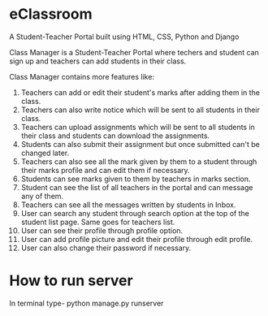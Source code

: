 # eClassroom
A Student-Teacher Portal built using HTML, CSS, Python and Django

Class Manager is a Student-Teacher Portal where techers and student can sign up and teachers can add students in their class.

Class Manager contains more features like:
1. Teachers can add or edit their student's marks after adding them in the class.
2. Teachers can also write notice which will be sent to all students in their class.
3. Teachers can upload assignments which will be sent to all students in their class and students can download the assignments.
4. Students can also submit their assignment but once submitted can't be changed later.
5. Teachers can also see all the mark given by them to a student through their marks profile and can edit them if necessary.
6. Students can see marks given to them by teachers in marks section.
7. Student can see the list of all teachers in the portal and can message any of them.
8. Teachers can see all the messages written by students in Inbox.
9. User can search any student through search option at the top of the student list page. Same goes for teachers list.
10. User can see their profile through profile option.
11. User can add profile picture and edit their profile through edit profile.
12. User can also change their password if necessary.


# How to run server
In terminal type-
python manage.py runserver



